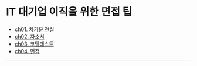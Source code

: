 # IT 대기업 이직을 위한 면접 팁
- [ch01. 차가운 현실](https://github.com/kazean/signature_backend/tree/main/Appendix4_it_turnover/ch01_real)
- [ch02. 자소서](https://github.com/kazean/signature_backend/tree/main/Appendix4_it_turnover/ch02_resume)
- [ch03. 코딩테스트]()
- [ch04. 면접]()
---------------------------------------------------------------------------------------------------------------------------